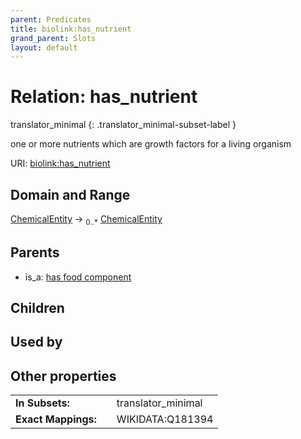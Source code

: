 ```yaml
---
parent: Predicates
title: biolink:has_nutrient
grand_parent: Slots
layout: default
---
```


# Relation: has_nutrient

translator_minimal
{: .translator_minimal-subset-label }


one or more nutrients which are growth factors for a living organism

URI: [biolink:has_nutrient](https://w3id.org/biolink/vocab/has_nutrient)

## Domain and Range

[ChemicalEntity](ChemicalEntity.md) ->  <sub>0..*</sub> [ChemicalEntity](ChemicalEntity.md)

## Parents

 *  is_a: [has food component](has_food_component.md)

## Children


## Used by


## Other properties

|  |  |  |
| --- | --- | --- |
| **In Subsets:** | | translator_minimal |
| **Exact Mappings:** | | WIKIDATA:Q181394 |

